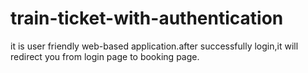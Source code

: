 # train-ticket-with-authentication
it is user friendly web-based application.after successfully login,it will redirect you from login page to booking page.
